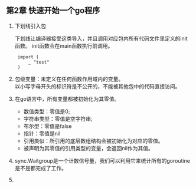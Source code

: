 ## 第2章 快速开始一个go程序


1. 下划线引入包

	下划线让编译器接受这类导入，并且调用对应包内所有代码文件里定义的init函数。
	init函数会在main函数执行前调用。

	    import (
	    	_ "test"
	    )
 
2. 包级变量：未定义在任何函数作用域内的变量。  
以小写字母开头的标识符是不公开的，不能被其他包中的代码直接访问。
3. 在go语言中，所有变量都被初始化为其零值。  
	- 数值类型：零值是0;
	- 字符串类型：零值是空字符串;
	- 布尔型：零值是false
	- 指针：零值是nil
	- 引用类似：所引用的底层数组结构会被初始化为对应的零值。
	- 被声明为其零值的引用类型的变量，会返回nil作为其值。
	

4. sync.Waitgroup是一个计数信号量，我们可以利用它来统计所有的goroutine是不是都完成了工作。
5. 
	
